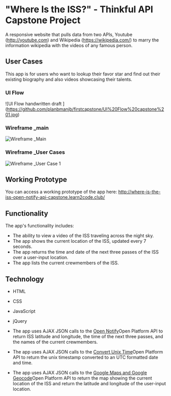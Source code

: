# "Where Is the ISS?" - Thinkful API Capstone Project
A responsive website that pulls data from two APIs, Youtube (http://youtube.com) and Wikipedia (https://wikipedia.com/) to marry the information wikipedia with the videos of any famous person.

## User Cases
This app is for users who want to lookup their favor star and find out their existing biography and also videos showcasing their talents.


### UI Flow
![UI Flow handwritten draft ] (https://github.com/planbmanjb/firstcapstone/UI%20Flow%20capstone%201.jpg)
### Wireframe _main
![Wireframe _Main](https://github.com/KSherrell/where-is-the-iss-open-notify-api-capstone/blob/master/wireframe/wireframe-iss-main.jpg)
### Wireframe _User Cases
![Wireframe _User Case 1](https://github.com/KSherrell/where-is-the-iss-open-notify-api-capstone/blob/master/wireframe/wireframe-iss-user-cases.jpg)

## Working Prototype
You can access a working prototype of the app here: http://where-is-the-iss-open-notify-api-capstone.learn2code.club/

## Functionality
The app's functionality includes:
* The ability to view a video of the ISS traveling across the night sky.
* The app shows the current location of the ISS, updated every 7 seconds.
* The app returns the time and date of the next three passes of the ISS over a user-input location.
* The app lists the current crewmembers of the ISS.


## Technology
* HTML
* CSS
* JavaScript
* jQuery

* The app uses AJAX JSON calls to the <a href="http://api.open-notify.org/iss-now.json">Open Notify</a>Open Platform API to return ISS latitude and longitude, the time of the next three passes, and the names of the current crewmembers.
* The app uses AJAX JSON calls to the <a href="http://www.convert-unix-time.com/api">Convert Unix Time</a>Open Platform API to return the unix timestamp converted to an UTC formatted date and time.
* The app uses AJAX JSON calls to the <a href="https://maps.googleapis.com/maps/api">Google Maps and Google Geocode</a>Open Platform API to return the map showing the current location of the ISS and return the latitude and longitude of the user-input location.
